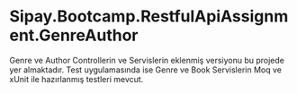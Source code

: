 # Sipay.Bootcamp.RestfulApiAssignment.GenreAuthor
Genre ve Author Controllerin ve Servislerin eklenmiş versiyonu bu projede yer almaktadır.
Test uygulamasında ise Genre ve Book Servislerin Moq ve xUnit ile hazırlanmış testleri mevcut.  
